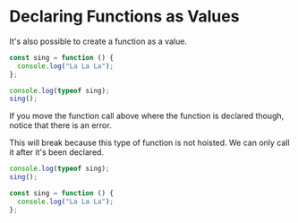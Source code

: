 # Declaring Functions as Values

It's also possible to create a function as a value.

```javascript
const sing = function () {
  console.log("La La La");
};

console.log(typeof sing);
sing();
```

If you move the function call above where the function is declared though, notice that there is an error.

<Error>
This will break because this type of function is not hoisted. We can only call it after it's been declared.
</Error>

```javascript
console.log(typeof sing);
sing();

const sing = function () {
  console.log("La La La");
};
```

